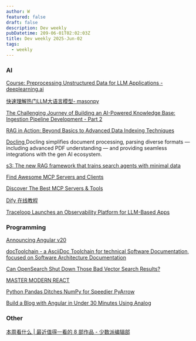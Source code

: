 ```yaml
---
author: W
featured: false
draft: false
description: Dev weekly
pubDatetime: 209-06-01T02:02:03Z
title: Dev weekly 2025-Jun-02
tags:
  - weekly
---
```


### AI

[]()

[]()

[Course: Preprocessing Unstructured Data for LLM Applications - deeplearning.ai](https://learn.deeplearning.ai/courses/preprocessing-unstructured-data-for-llm-applications/lesson/xs32e/introduction)

[快速理解热门LLM大语言模型- masonpy](https://mp.weixin.qq.com/s?__biz=MjM5ODYwMjI2MA==&mid=2649793669&idx=1&sn=37629405f58745a94e9eb0858bf76d2b&chksm=bf611fcee0365273a262094aed55e28ade76506c3e60604baf98596152ce15b7281fd67d6d6e&xtrack=1&scene=90&subscene=93&sessionid=1748424975&flutter_pos=4&clicktime=1748424993&enterid=1748424993&finder_biz_enter_id=4&ranksessionid=1748424976&jumppath=1001_1748424967018%2C1102_1748424968890%2C1001_1748424974964%2C50094_1748424976237&jumppathdepth=4&ascene=56&fasttmpl_type=0&fasttmpl_fullversion=7751999-zh_CN-zip&fasttmpl_flag=0&realreporttime=1748424993277&devicetype=android-35&version=28003c34&nettype=3gnet&abtest_cookie=AAACAA%3D%3D&lang=zh_CN&session_us=gh_d14465b5ce6c&countrycode=CN&exportkey=n_ChQIAhIQ0%2Fy6xHJSDtmJ5oYVKmynNRLjAQIE97dBBAEAAAAAALU8MJti%2BDwAAAAOpnltbLcz9gKNyK89dVj06Or8sOlme1nfYswxBXwEdSUCDvVcDMz416GEAUug%2Ff9istp0KunKHXnw%2BzpkwJD6aQg1hfN6t7NvaDXJNS5DevH2oXt1n%2B3b%2FVLMh6EylUvPAATiApxNXRn1kMLJnvcotAiddBACGwhlbpEA8DOWTB4b8cz0l5ZZm2QN7phSY5hRLf2VZ8JcI%2FmfyJ5iuWRf1o5Pr5rCRYbbdWaoZ%2BQsKTahINacjSfehV41qrpSRt3zrz5alYhhAnLBYyLw&pass_ticket=fW41DePLThcx18vi%2F5Q59DpCsC%2BzjVW20RcRgWajYW58LqHTr22zOL%2BxQFPZWeY5&wx_header=3&poc_token=HPLhNmijHo25K3KaAcX2Ga0Nf9wkWXph3fGu-mlh)

[]()

[The Challenging Journey of Building an AI-Powered Knowledge Base: Ingestion Pipeline Development - Part 2](https://howaibuildthis.substack.com/p/the-challenging-journey-of-building)

[RAG in Action: Beyond Basics to Advanced Data Indexing Techniques](https://howaibuildthis.substack.com/p/rag-in-action-beyond-basics-to-advanced)

[]()

[Docling ](https://github.com/docling-project/docling) Docling simplifies document processing, parsing diverse formats — including advanced PDF understanding — and providing seamless integrations with the gen AI ecosystem.

[s3: The new RAG framework that trains search agents with minimal data](https://venturebeat.com/ai/s3-the-new-rag-framework-that-trains-search-agents-with-minimal-data/)

[Find Awesome MCP Servers and Clients](https://mcp.so/)

[Discover The Best MCP Servers & Tools](https://mcpserverhub.com/)

[Dify 在线教程](https://hellodify.com/zh?s=09)

[]()

[]()

[Traceloop Launches an Observability Platform for LLM-Based Apps](https://thenewstack.io/traceloop-launches-an-observability-platform-for-llms-based-on-openllmetry/)

[]()

### Programming

[Announcing Angular v20](https://blog.angular.dev/announcing-angular-v20-b5c9c06cf301)

[docToolchain - a AsciiDoc Toolchain for technical Software Documentation, focused on Software Architecture Documentation](https://github.com/docToolchain/docToolchain)

[Can OpenSearch Shut Down Those Bad Vector Search Results? ](https://thenewstack.io/can-opensearch-shut-down-those-bad-vector-search-results/)

[]()

[MASTER MODERN REACT](https://react.gg/)

[Python Pandas Ditches NumPy for Speedier PyArrow](https://thenewstack.io/python-pandas-ditches-numpy-for-speedier-pyarrow/)

[Build a Blog with Angular in Under 30 Minutes Using Analog](https://www.telerik.com/blogs/build-blog-angular-under-30-minutes-using-analog)

[]()

[]()

### Other

[]()

[]()

[本周看什么 | 最近值得一看的 8 部作品 - 少数派编辑部](https://sspai.com/post/99803)

[]()

[]()

[]()

[]()

[]()

[]()

[]()

[]()

[]()

[]()

[]()

[]()

[]()

[]()

[]()

[]()

[]()

[]()

[]()

[]()

[]()

[]()

[]()

[]()

[]()

[]()

[]()

[]()

[]()

[]()

[]()

[]()

[]()

[]()

[]()

[]()

[]()

[]()

[]()
